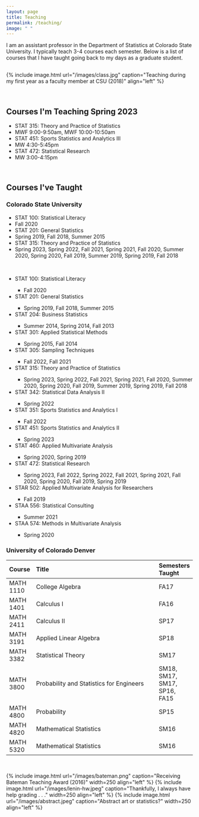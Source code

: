 ```yaml
---
layout: page
title: Teaching
permalink: /teaching/
image: " "
---
```


I am an assistant professor in the Department of Statistics at Colorado State University. I typically teach 3-4 courses each semester. Below is a list of courses that I have taught going back to my days as a graduate student. 

<hr style="clear:both;visibility: hidden;" />  


{% include image.html url="/images/class.jpg" caption="Teaching during my first year as a faculty member at CSU (2018)" align="left" %}

<br>

## Courses I'm Teaching Spring 2023

<style>
table th:first-of-type {
    width: 10%;
}
table th:nth-of-type(2) {
    width: 90%;
}
</style>

<ul class="list">
    <li>STAT 315: Theory and Practice of Statistics</li>
    <li>MWF 9:00-9:50am, MWF 10:00-10:50am</li>
    <li>STAT 451: Sports Statistics and Analytics III</li>
    <li>MW 4:30-5:45pm</li>
    <li>STAT 472: Statistical Research</li>
    <li>MW 3:00-4:15pm</li>
</ul>
<br>


## Courses I've Taught

### Colorado State University

<ul class="list">
    <li>STAT 100: Statistical Literacy</li>
    <li>Fall 2020</li>
    <li>STAT 201: General Statistics</li>
    <li>Spring 2019, Fall 2018, Summer 2015</li>
    <li>STAT 315: Theory and Practice of Statistics</li>
    <li>Spring 2023, Spring 2022, Fall 2021, Spring 2021, Fall 2020, Summer 2020, Spring 2020, Fall 2019, Summer 2019, Spring 2019, Fall 2018</li>
</ul>
<br> 

<ul style="list-style-type:disc">
    <li>STAT 100: Statistical Literacy</li>
    <ul style="list-style-type:square">
        <li>Fall 2020</li>
    </ul>
    <li>STAT 201: General Statistics</li>
    <ul style="list-style-type:square">
        <li>Spring 2019, Fall 2018, Summer 2015</li>
    </ul>
    <li>STAT 204: Business Statistics</li>
    <ul style="list-style-type:square">
        <li>Summer 2014, Spring 2014, Fall 2013</li>
    </ul>
    <li>STAT 301: Applied Statistical Methods</li>
    <ul style="list-style-type:square">
        <li>Spring 2015, Fall 2014</li>
    </ul>
    <li>STAT 305: Sampling Techniques</li>
    <ul style="list-style-type:square">
        <li>Fall 2022, Fall 2021</li>
    </ul>
    <li>STAT 315: Theory and Practice of Statistics</li>
    <ul style="list-style-type:square">
        <li>Spring 2023, Spring 2022, Fall 2021, Spring 2021, Fall 2020, Summer 2020, Spring 2020, Fall 2019, Summer 2019, Spring 2019, Fall 2018</li>
    </ul>
    <li>STAT 342: Statistical Data Analysis II</li>
    <ul style="list-style-type:square">
        <li>Spring 2022</li>
    </ul>
    <li>STAT 351: Sports Statistics and Analytics I</li>
    <ul style="list-style-type:square">
        <li>Fall 2022</li>
    </ul>
    <li>STAT 451: Sports Statistics and Analytics II</li>
    <ul style="list-style-type:square">
        <li>Spring 2023</li>
    </ul>
    <li>STAT 460: Applied Multivariate Analysis</li>
    <ul style="list-style-type:square">
        <li>Spring 2020, Spring 2019</li>
    </ul>
    <li>STAT 472: Statistical Research</li>
    <ul style="list-style-type:square">
        <li>Spring 2023, Fall 2022, Spring 2022, Fall 2021, Spring 2021, Fall 2020, Spring 2020, Fall 2019, Spring 2019</li>
    </ul>
    <li>STAR 502: Applied Multivariate Analysis for Researchers</li>
    <ul style="list-style-type:square">
        <li>Fall 2019</li>
    </ul>
    <li>STAA 556: Statistical Consulting</li>
    <ul style="list-style-type:square">
        <li>Summer 2021</li>
    </ul>
    <li>STAA 574: Methods in Multivariate Analysis</li>
    <ul style="list-style-type:square">
        <li>Spring 2020</li>
    </ul>
</ul>

### University of Colorado Denver 

| Course | Title | Semesters Taught |
|:--------------------	|:------------------------------------------ |:--------------------------------------- |
| MATH 1110 | College Algebra | FA17 |
| MATH 1401 | Calculus I | FA16 |
| MATH 2411 | Calculus II | SP17 |
| MATH 3191 | Applied Linear Algebra | SP18 |
| MATH 3382 | Statistical Theory | SM17 |
| MATH 3800 | Probability and Statistics for Engineers | SM18, SM17, SM17, SP16, FA15 |
| MATH 4800 | Probability | SP15 |
| MATH 4820 | Mathematical Statistics | SM16 |
| MATH 5320 | Mathematical Statistics | SM16 |

<br>


{% include image.html url="/images/bateman.png" caption="Receiving Bateman Teaching Award (2016)" width=250 align="left" %}
{% include image.html url="/images/lenin-hw.jpeg" caption="Thankfully, I always have help grading . . ." width=250 align="left" %}
{% include image.html url="/images/abstract.jpeg" caption="Abstract art or statistics?" width=250 align="left" %}


